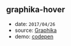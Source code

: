 ## graphika-hover

* date: `2017/04/26`
* source: [Graphika](http://graphika-inc.com/)
* demo: [codepen](https://codepen.io/yrq110/pen/YVpJzB)
